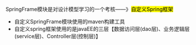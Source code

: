 SpringFrame模块是对设计模型学习的一个考核——》<mark>自定义Spring框架

- 自定义SpringFrame模块使用的maven构建工具
- 自定义spring框架使用的是javaEE的三层【数据访问层(dao层)、业务逻辑层(service层)、Controller层(控制层)】
